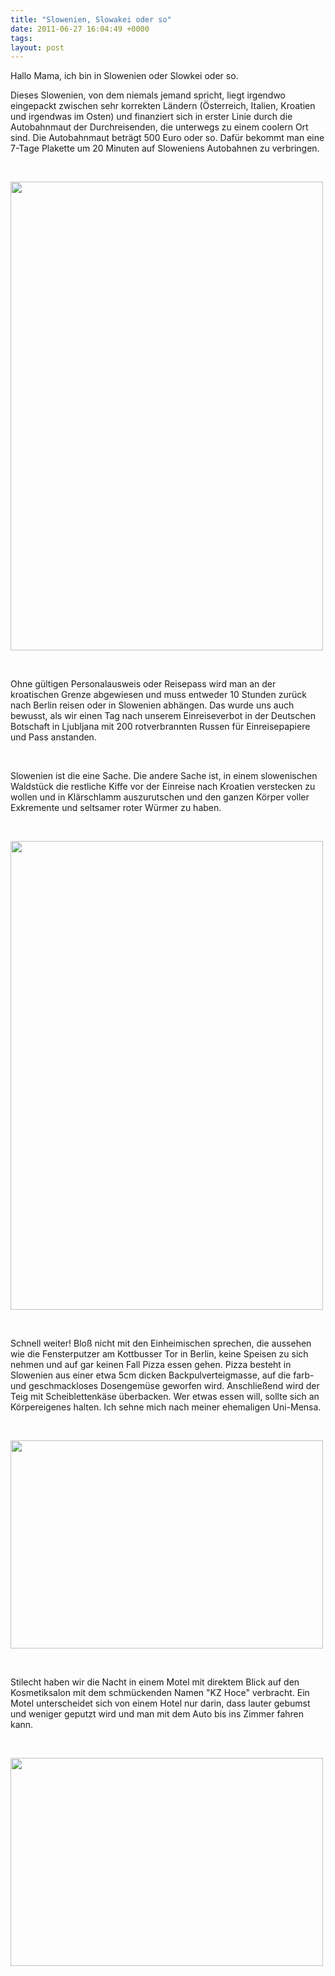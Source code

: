 ```yaml
---
title: "Slowenien, Slowakei oder so"
date: 2011-06-27 16:04:49 +0000
tags: 
layout: post
---
```

<p>
	Hallo Mama, ich bin in Slowenien oder Slowkei oder so.</p>
<p>
	Dieses Slowenien, von dem niemals jemand spricht, liegt irgendwo eingepackt zwischen sehr korrekten Ländern (Österreich, Italien, Kroatien und irgendwas im Osten) und finanziert sich in erster Linie durch die Autobahnmaut der Durchreisenden, die unterwegs zu einem coolern Ort sind. Die Autobahnmaut beträgt 500 Euro oder so. Dafür bekommt man eine 7-Tage Plakette um 20 Minuten auf Sloweniens Autobahnen zu verbringen.&nbsp;</p>
<p>
	&nbsp;</p>
<p>
	<img alt="" height="750" src="/files/slowenien33.jpg" width="500" /></p>
<p>
	&nbsp;</p>
<p>
	Ohne gültigen Personalausweis oder Reisepass wird man an der kroatischen Grenze abgewiesen und muss entweder 10 Stunden zurück nach Berlin reisen oder in Slowenien abhängen. Das wurde uns auch bewusst, als wir einen Tag nach unserem Einreiseverbot in der Deutschen Botschaft in Ljubljana mit 200 rotverbrannten Russen für Einreisepapiere und Pass anstanden.&nbsp;</p>
<p>
	&nbsp;</p>
<p>
	Slowenien ist die eine Sache. Die andere Sache ist, in einem slowenischen Waldstück die restliche Kiffe vor der Einreise nach Kroatien verstecken zu wollen und in Klärschlamm auszurutschen und den ganzen Körper voller Exkremente und seltsamer roter Würmer zu haben.</p>
<p>
	&nbsp;</p>
<p>
	<img alt="" height="750" src="/files/slowenien8788.jpg" width="500" /></p>
<p>
	&nbsp;</p>
<p>
	Schnell weiter! Bloß nicht mit den Einheimischen sprechen, die aussehen wie die Fensterputzer am Kottbusser Tor in Berlin, keine Speisen zu sich nehmen und auf gar keinen Fall Pizza essen gehen. Pizza besteht in Slowenien aus einer etwa 5cm dicken Backpulverteigmasse, auf die farb- und geschmackloses Dosengemüse geworfen wird. Anschließend wird der Teig mit Scheiblettenkäse überbacken. Wer etwas essen will, sollte sich an Körpereigenes halten. Ich sehne mich nach meiner ehemaligen Uni-Mensa.</p>
<p>
	&nbsp;</p>
<p>
	<img alt="" height="333" src="/files/slowenien.JPG" width="500" /></p>
<p>
	&nbsp;</p>
<p>
	Stilecht haben wir die Nacht in einem Motel mit direktem Blick auf den Kosmetiksalon mit dem schmückenden Namen &quot;KZ Hoce&quot; verbracht. Ein Motel unterscheidet sich von einem Hotel nur darin, dass lauter gebumst und weniger geputzt wird und man mit dem Auto bis ins Zimmer fahren kann.</p>
<p>
	&nbsp;</p>
<p>
	<img alt="" height="333" src="/files/slowenien2.JPG" width="500" /></p>

